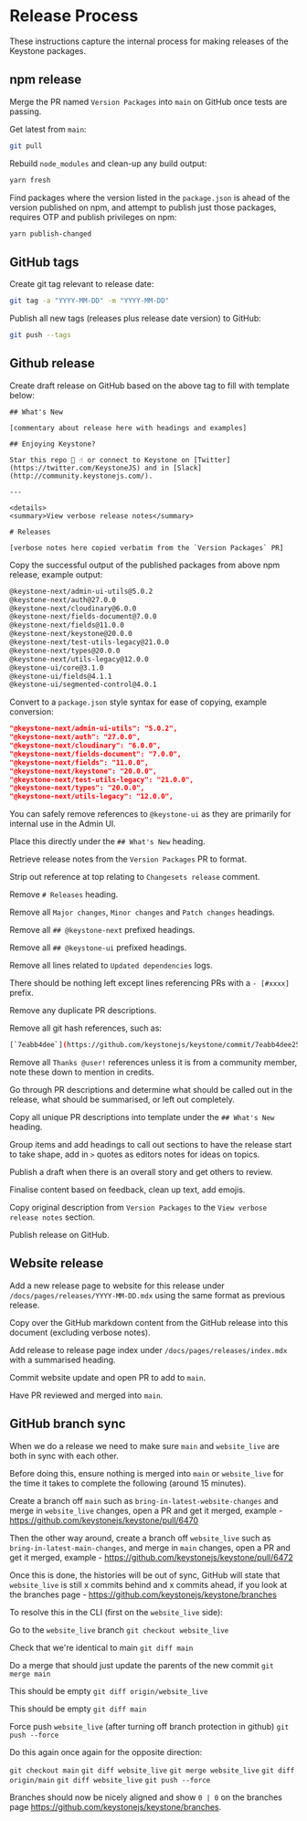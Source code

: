 # Release Process

These instructions capture the internal process for making releases of the Keystone packages.

## npm release

Merge the PR named `Version Packages` into `main` on GitHub once tests are passing.

Get latest from `main`:

```sh
git pull
```

Rebuild `node_modules` and clean-up any build output:

```sh
yarn fresh
```

Find packages where the version listed in the `package.json` is ahead of the version published on npm, and attempt to publish just those packages, requires OTP and publish privileges on npm:

```sh
yarn publish-changed
```

## GitHub tags

Create git tag relevant to release date:

```sh
git tag -a "YYYY-MM-DD" -m "YYYY-MM-DD"
```

Publish all new tags (releases plus release date version) to GitHub:

```sh
git push --tags
```

## Github release

Create draft release on GitHub based on the above tag to fill with template below:

```
## What's New

[commentary about release here with headings and examples]

## Enjoying Keystone?

Star this repo 🌟 ☝️ or connect to Keystone on [Twitter](https://twitter.com/KeystoneJS) and in [Slack](http://community.keystonejs.com/).

---

<details>
<summary>View verbose release notes</summary>

# Releases

[verbose notes here copied verbatim from the `Version Packages` PR]
```

Copy the successful output of the published packages from above npm release, example output:

```sh
@keystone-next/admin-ui-utils@5.0.2
@keystone-next/auth@27.0.0
@keystone-next/cloudinary@6.0.0
@keystone-next/fields-document@7.0.0
@keystone-next/fields@11.0.0
@keystone-next/keystone@20.0.0
@keystone-next/test-utils-legacy@21.0.0
@keystone-next/types@20.0.0
@keystone-next/utils-legacy@12.0.0
@keystone-ui/core@3.1.0
@keystone-ui/fields@4.1.1
@keystone-ui/segmented-control@4.0.1
```

Convert to a `package.json` style syntax for ease of copying, example conversion:

```json
"@keystone-next/admin-ui-utils": "5.0.2",
"@keystone-next/auth": "27.0.0",
"@keystone-next/cloudinary": "6.0.0",
"@keystone-next/fields-document": "7.0.0",
"@keystone-next/fields": "11.0.0",
"@keystone-next/keystone": "20.0.0",
"@keystone-next/test-utils-legacy": "21.0.0",
"@keystone-next/types": "20.0.0",
"@keystone-next/utils-legacy": "12.0.0",
```

You can safely remove references to `@keystone-ui` as they are primarily for internal use in the Admin UI.

Place this directly under the `## What's New` heading.

Retrieve release notes from the `Version Packages` PR to format.

Strip out reference at top relating to `Changesets release` comment.

Remove `# Releases` heading.

Remove all `Major changes`, `Minor changes` and `Patch changes` headings.

Remove all `## @keystone-next` prefixed headings.

Remove all `## @keystone-ui` prefixed headings.

Remove all lines related to `Updated dependencies` logs.

There should be nothing left except lines referencing PRs with a `- [#xxxx]` prefix.

Remove any duplicate PR descriptions.

Remove all git hash references, such as:

```sh
[`7eabb4dee`](https://github.com/keystonejs/keystone/commit/7eabb4dee2552f7baf1e0024d82011b179d418d4)
```

Remove all `Thanks @user!` references unless it is from a community member, note these down to mention in credits.

Go through PR descriptions and determine what should be called out in the release, what should be summarised, or left out completely.

Copy all unique PR descriptions into template under the `## What's New` heading.

Group items and add headings to call out sections to have the release start to take shape, add in `>` quotes as editors notes for ideas on topics.

Publish a draft when there is an overall story and get others to review.

Finalise content based on feedback, clean up text, add emojis.

Copy original description from `Version Packages` to the `View verbose release notes` section.

Publish release on GitHub.

## Website release

Add a new release page to website for this release under `/docs/pages/releases/YYYY-MM-DD.mdx` using the same format as previous release.

Copy over the GitHub markdown content from the GitHub release into this document (excluding verbose notes).

Add release to release page index under `/docs/pages/releases/index.mdx` with a summarised heading.

Commit website update and open PR to add to `main`.

Have PR reviewed and merged into `main`.

## GitHub branch sync

When we do a release we need to make sure `main` and `website_live` are both in sync with each other.

Before doing this, ensure nothing is merged into `main` or `website_live` for the time it takes to complete the following (around 15 minutes).

Create a branch off `main` such as `bring-in-latest-website-changes` and merge in `website_live` changes, open a PR and get it merged, example - <https://github.com/keystonejs/keystone/pull/6470>

Then the other way around, create a branch off `website_live` such as `bring-in-latest-main-changes`, and merge in `main` changes, open a PR and get it merged, example - <https://github.com/keystonejs/keystone/pull/6472>

Once this is done, the histories will be out of sync, GitHub will state that `website_live` is still x commits behind and x commits ahead, if you look at the branches page - <https://github.com/keystonejs/keystone/branches>

To resolve this in the CLI (first on the `website_live` side):

Go to the `website_live` branch
`git checkout website_live`

Check that we're identical to main
`git diff main`

Do a merge that should just update the parents of the new commit
`git merge main`

This should be empty
`git diff origin/website_live`

This should be empty
`git diff main`

Force push `website_live` (after turning off branch protection in github)
`git push --force`

Do this again once again for the opposite direction:

`git checkout main`
`git diff website_live`
`git merge website_live`
`git diff origin/main`
`git diff website_live`
`git push --force`

Branches should now be nicely aligned and show `0 | 0` on the branches page <https://github.com/keystonejs/keystone/branches>.
